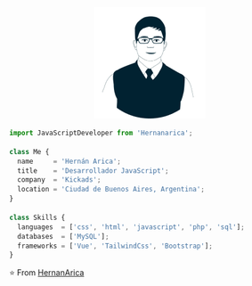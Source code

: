 <p align="center">
  <img src="https://github.com/Hernanarica/Hernanarica/blob/main/hernanarica.png" />
</p>

```js
import JavaScriptDeveloper from 'Hernanarica';

class Me {
  name     = 'Hernán Arica';
  title    = 'Desarrollador JavaScript';
  company  = 'Kickads';
  location = 'Ciudad de Buenos Aires, Argentina';
}

class Skills {
  languages  = ['css', 'html', 'javascript', 'php', 'sql'];
  databases  = ['MySQL'];
  frameworks = ['Vue', 'TailwindCss', 'Bootstrap'];
}
```

⭐️ From [HernanArica](https://github.com/Hernanarica)
